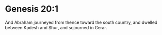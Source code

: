 # Genesis 20:1

And Abraham journeyed from thence toward the south country, and dwelled between Kadesh and Shur, and sojourned in Gerar.